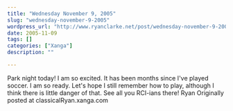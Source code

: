 ```yaml
---
title: "Wednesday November 9, 2005"
slug: "wednesday-november-9-2005"
wordpress_url: "http://www.ryanclarke.net/post/wednesday-november-9-2005/"
date: 2005-11-09
tags: []
categories: ["Xanga"]
description: ""

---
```


Park night today!
 I am so excited. It has been months since I've played soccer. I am so ready. Let's hope I still remember how to play, although I think there is little danger of that.
 See all you RCI-ians there!
 Ryan
Originally posted at classicalRyan.xanga.com
